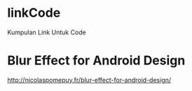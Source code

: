 # linkCode
Kumpulan Link Untuk Code

# Blur Effect for Android Design
http://nicolaspomepuy.fr/blur-effect-for-android-design/
